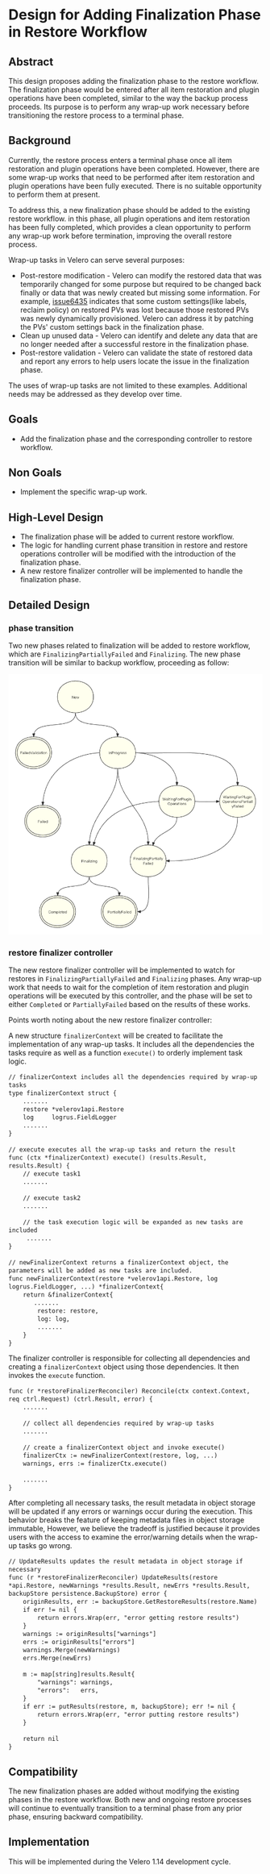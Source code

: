 # Design for Adding Finalization Phase in Restore Workflow

## Abstract
This design proposes adding the finalization phase to the restore workflow. The finalization phase would be entered after all item restoration and plugin operations have been completed, similar to the way the backup process proceeds. Its purpose is to perform any wrap-up work necessary before transitioning the restore process to a terminal phase.

## Background
Currently, the restore process enters a terminal phase once all item restoration and plugin operations have been completed. However, there are some wrap-up works that need to be performed after item restoration and plugin operations have been fully executed. There is no suitable opportunity to perform them at present.

To address this, a new finalization phase should be added to the existing restore workflow. in this phase, all plugin operations and item restoration has been fully completed, which provides a clean opportunity to perform any wrap-up work before termination, improving the overall restore process.

Wrap-up tasks in Velero can serve several purposes:
- Post-restore modification - Velero can modify the restored data that was temporarily changed for some purpose but required to be changed back finally or data that was newly created but missing some information. For example, [issue6435](https://github.com/vmware-tanzu/velero/issues/6435) indicates that some custom settings(like labels, reclaim policy) on restored PVs was lost because those restored PVs was newly dynamically provisioned. Velero can address it by patching the PVs' custom settings back in the finalization phase.
- Clean up unused data - Velero can identify and delete any data that are no longer needed after a successful restore in the finalization phase.
- Post-restore validation - Velero can validate the state of restored data and report any errors to help users locate the issue in the finalization phase.

The uses of wrap-up tasks are not limited to these examples. Additional needs may be addressed as they develop over time.

## Goals
- Add the finalization phase and the corresponding controller to restore workflow.

## Non Goals
- Implement the specific wrap-up work.


## High-Level Design
- The finalization phase will be added to current restore workflow. 
- The logic for handling current phase transition in restore and restore operations controller will be modified with the introduction of the finalization phase.
- A new restore finalizer controller will be implemented to handle the finalization phase.

## Detailed Design

### phase transition
Two new phases related to finalization will be added to restore workflow, which are `FinalizingPartiallyFailed` and `Finalizing`. The new phase transition will be similar to backup workflow, proceeding as follow: 

![image](restore-phases-transition.png)

### restore finalizer controller
The new restore finalizer controller will be implemented to watch for restores in `FinalizingPartiallyFailed` and `Finalizing` phases. Any wrap-up work that needs to wait for the completion of item restoration and plugin operations will be executed by this controller, and the phase will be set to either `Completed` or `PartiallyFailed` based on the results of these works. 

Points worth noting about the new restore finalizer controller:

A new structure `finalizerContext` will be created to facilitate the implementation of any wrap-up tasks. It includes all the dependencies the tasks require as well as a function `execute()` to orderly implement task logic. 
```
// finalizerContext includes all the dependencies required by wrap-up tasks
type finalizerContext struct {
    .......
	restore *velerov1api.Restore
	log     logrus.FieldLogger
    .......
}

// execute executes all the wrap-up tasks and return the result
func (ctx *finalizerContext) execute() (results.Result, results.Result) {
    // execute task1
    .......

    // execute task2
    .......

    // the task execution logic will be expanded as new tasks are included
     .......
}

// newFinalizerContext returns a finalizerContext object, the parameters will be added as new tasks are included. 
func newFinalizerContext(restore *velerov1api.Restore, log logrus.FieldLogger, ...) *finalizerContext{
    return &finalizerContext{
       .......
        restore: restore,
        log: log,
        ....... 
    }
}
```
The finalizer controller is responsible for collecting all dependencies and creating a `finalizerContext` object using those dependencies. It then invokes the `execute` function. 
```
func (r *restoreFinalizerReconciler) Reconcile(ctx context.Context, req ctrl.Request) (ctrl.Result, error) {
    ....... 
    
    // collect all dependencies required by wrap-up tasks
    .......

    // create a finalizerContext object and invoke execute()
    finalizerCtx := newFinalizerContext(restore, log, ...)
    warnings, errs := finalizerCtx.execute()

    .......
}

```
After completing all necessary tasks, the result metadata in object storage will be updated if any errors or warnings occur during the execution. This behavior breaks the feature of keeping metadata files in object storage immutable, However, we believe the tradeoff is justified because it provides users with the access to examine the error/warning details when the wrap-up tasks go wrong.

```
// UpdateResults updates the result metadata in object storage if necessary 
func (r *restoreFinalizerReconciler) UpdateResults(restore *api.Restore, newWarnings *results.Result, newErrs *results.Result, backupStore persistence.BackupStore) error {
	originResults, err := backupStore.GetRestoreResults(restore.Name)
	if err != nil {
		return errors.Wrap(err, "error getting restore results")
	}
	warnings := originResults["warnings"]
	errs := originResults["errors"]
	warnings.Merge(newWarnings)
	errs.Merge(newErrs)

	m := map[string]results.Result{
		"warnings": warnings,
		"errors":   errs,
	}
	if err := putResults(restore, m, backupStore); err != nil {
		return errors.Wrap(err, "error putting restore results")
	}

	return nil
}
```

## Compatibility
The new finalization phases are added without modifying the existing phases in the restore workflow. Both new and ongoing restore processes will continue to eventually transition to a terminal phase from any prior phase, ensuring backward compatibility.

## Implementation
This will be implemented during the Velero 1.14 development cycle.
